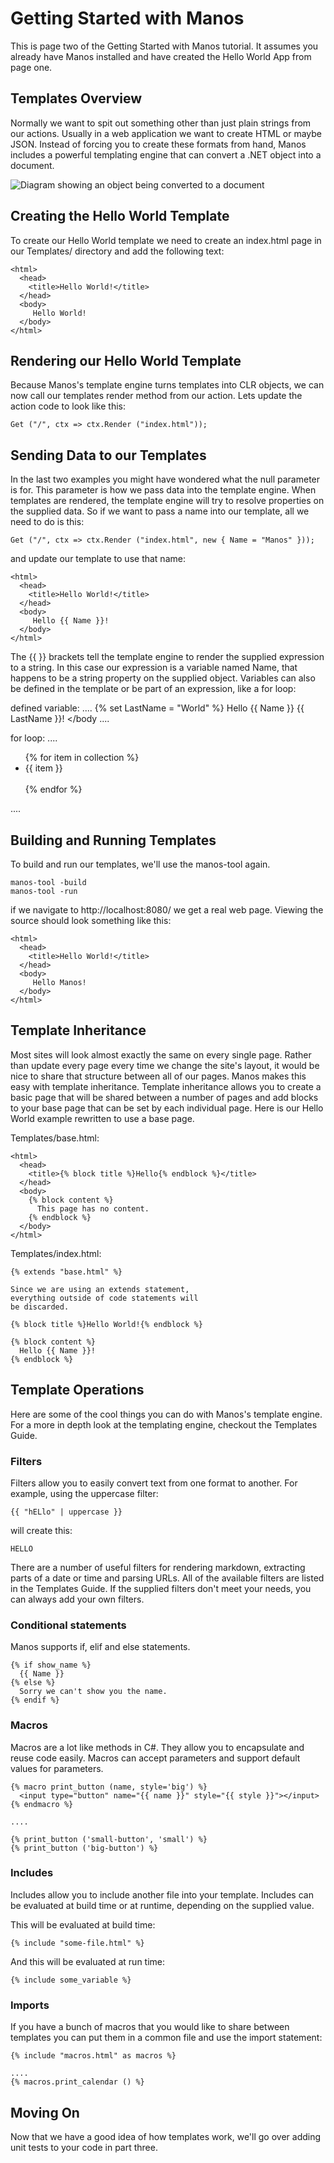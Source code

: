Getting Started with Manos
==========================

This is page two of the Getting Started with Manos tutorial.  It assumes you already have
Manos installed and have created the Hello World App from page one.


Templates Overview
------------------

Normally we want to spit out something other than just plain strings from our actions. Usually in a web
application we want to create HTML or maybe JSON.  Instead of forcing you to create these formats from hand,
Manos includes a powerful templating engine that can convert a .NET object into a document.

![Diagram showing an object being converted to a document](http://github.com/jacksonh/manos/raw/master/docs/tutorial/manos-template-engine-flow.png)


Creating the Hello World Template
---------------------------------

To create our Hello World template we need to create an index.html page in our Templates/ directory and add the following text:

    <html>
      <head>
        <title>Hello World!</title>
      </head>
      <body>
         Hello World!
      </body>
    </html>


Rendering our Hello World Template
----------------------------------

Because Manos's template engine turns templates into CLR objects, we can now call our templates render method from our action.  Lets
update the action code to look like this:

    Get ("/", ctx => ctx.Render ("index.html"));


Sending Data to our Templates
-----------------------------

In the last two examples you might have wondered what the null parameter is for.  This parameter is how we pass data into the
template engine.  When templates are rendered, the template engine will try to resolve properties on the supplied data.  So if we want
to pass a name into our template, all we need to do is this:

    Get ("/", ctx => ctx.Render ("index.html", new { Name = "Manos" }));

and update our template to use that name:

    <html>
      <head>
        <title>Hello World!</title>
      </head>
      <body>
         Hello {{ Name }}!
      </body>
    </html>

The {{ }} brackets tell the template engine to render the supplied expression to a string. In this case our expression is a variable
named Name, that happens to be a string property on the supplied object.  Variables can also be defined in the template or be part of
an expression, like a for loop:

defined variable:
    ....
      {% set LastName = "World" %}
      <body>
        Hello {{ Name }} {{ LastName }}!
      </body
    ....

for loop:
    ....
      <body>
        <ul>
          {% for item in collection %} 
            <li>{{ item }}</li>  
          {% endfor %}
        </ul>
      </body>
    ....


Building and Running Templates
------------------------------

To build and run our templates, we'll use the manos-tool again.

    manos-tool -build
    manos-tool -run

if we navigate to http://localhost:8080/ we get a real web page.  Viewing the source should look something like this:

    <html>
      <head>
        <title>Hello World!</title>
      </head>
      <body>
         Hello Manos!
      </body>
    </html>

Template Inheritance
--------------------

Most sites will look almost exactly the same on every single page. Rather than update every page every time we change
the site's layout, it would be nice to share that structure between all of our pages.  Manos makes this easy with
template inheritance. Template inheritance allows you to create a basic page that will be shared between a number of
pages and add blocks to your base page that can be set by each individual page.  Here is our Hello World example rewritten
to use a base page.

Templates/base.html:

    <html>
      <head>
        <title>{% block title %}Hello{% endblock %}</title>
      </head>
      <body>
        {% block content %}
          This page has no content.
        {% endblock %}
      </body>
    </html>

Templates/index.html:

    {% extends "base.html" %}

    Since we are using an extends statement,
    everything outside of code statements will
    be discarded.

    {% block title %}Hello World!{% endblock %}

    {% block content %}
      Hello {{ Name }}!
    {% endblock %}



Template Operations
------------------

Here are some of the cool things you can do with Manos's template engine. For a more in depth
look at the templating engine, checkout the Templates Guide.

### Filters
Filters allow you to easily convert text from one format to another. For example, using the uppercase filter:

    {{ "hELlo" | uppercase }}

will create this:

    HELLO

There are a number of useful filters for rendering markdown, extracting parts of a date or time and parsing URLs. All
of the available filters are listed in the Templates Guide. If the supplied filters don't meet your needs, you can
always add your own filters.

### Conditional statements
Manos supports if, elif and else statements.

    {% if show_name %}
      {{ Name }}
    {% else %}
      Sorry we can't show you the name.
    {% endif %}


### Macros
Macros are a lot like methods in C#.  They allow you to encapsulate and reuse code easily.  Macros can accept parameters
and support default values for parameters.

    {% macro print_button (name, style='big') %}
      <input type="button" name="{{ name }}" style="{{ style }}"></input>
    {% endmacro %}

    ....

    {% print_button ('small-button', 'small') %}
    {% print_button ('big-button') %}

### Includes
Includes allow you to include another file into your template.  Includes can be evaluated at build time or at runtime,
depending on the supplied value.

This will be evaluated at build time:

    {% include "some-file.html" %}
    
And this will be evaluated at run time:

    {% include some_variable %}

### Imports
If you have a bunch of macros that you would like to share between templates you can put them in a common file and
use the import statement:

    {% include "macros.html" as macros %}

    ....
    {% macros.print_calendar () %}


Moving On
---------

Now that we have a good idea of how templates work, we'll go over adding unit tests to your code in part three.

